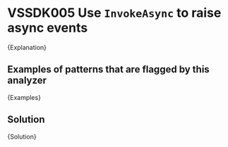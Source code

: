 # VSSDK005 Use `InvokeAsync` to raise async events

{Explanation}

## Examples of patterns that are flagged by this analyzer

{Examples}

## Solution

{Solution}
